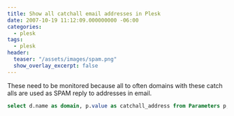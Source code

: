 ```yaml
---
title: Show all catchall email addresses in Plesk
date: 2007-10-19 11:12:09.000000000 -06:00
categories:
  - plesk
tags:
  - plesk
header:
  teaser: "/assets/images/spam.png"
  show_overlay_excerpt: false
---
```

These need to be monitored because all to often domains with these catch alls are used as SPAM reply to addresses in email.

```sql
select d.name as domain, p.value as catchall_address from Parameters p, DomainServices ds, domains d where d.id = ds.dom_id and ds.parameters_id = p.id and p.parameter = 'catch_addr' order by d.name;
```
